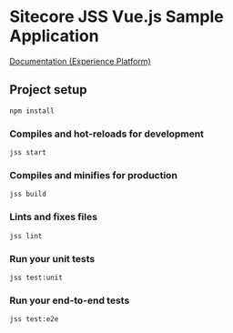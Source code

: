 # Sitecore JSS Vue.js Sample Application

<!---
@TODO: Update to next version docs before release
-->
[Documentation (Experience Platform)](https://doc.sitecore.com/xp/en/developers/hd/22/sitecore-headless-development/sitecore-javascript-rendering-sdk--jss--for-vue-js.html)

## Project setup

```
npm install
```

### Compiles and hot-reloads for development

```
jss start
```

### Compiles and minifies for production

```
jss build
```

### Lints and fixes files

```
jss lint
```

### Run your unit tests

```
jss test:unit
```

### Run your end-to-end tests

```
jss test:e2e
```
